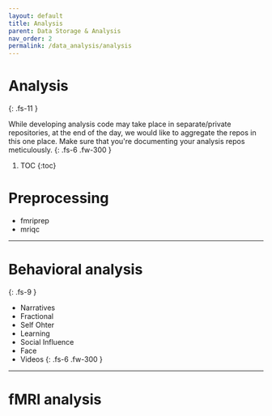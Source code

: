 ```yaml
---
layout: default
title: Analysis
parent: Data Storage & Analysis
nav_order: 2
permalink: /data_analysis/analysis
---
```



# Analysis
{: .fs-11 }

While developing analysis code may take place in separate/private repositories, at the end of the day, we would like to aggregate the repos in this one place. Make sure that you're documenting your analysis repos meticulously.
{: .fs-6 .fw-300 }

1. TOC
{:toc}

# Preprocessing
* fmriprep
* mriqc

---

# Behavioral analysis
{: .fs-9 }

* Narratives
* Fractional
* Self Ohter
* Learning
* Social Influence
* Face
* Videos
{: .fs-6 .fw-300 }

---


# fMRI analysis
